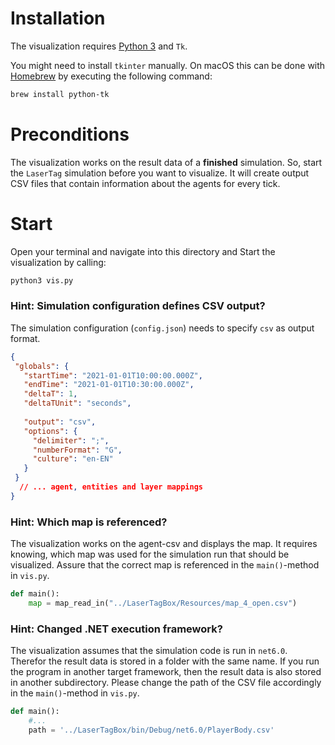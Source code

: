# Installation

The visualization requires [Python 3](https://www.python.org/downloads/) and `Tk`.

You might need to install `tkinter` manually. On macOS this can be done with [Homebrew](https://brew.sh/) by executing the following command:

```bash
brew install python-tk
```

# Preconditions

The visualization works on the result data of a **finished** simulation. So, start the `LaserTag` simulation before you want to visualize. It will create output CSV files that contain information about the agents for every tick. 

# Start

Open your terminal and navigate into this directory and Start the visualization by calling:

```bash
python3 vis.py
```



### Hint: Simulation configuration defines CSV output?

The simulation configuration (`config.json`) needs to specify `csv` as output format.

```json
{
 "globals": {
   "startTime": "2021-01-01T10:00:00.000Z",
   "endTime": "2021-01-01T10:30:00.000Z",
   "deltaT": 1,
   "deltaTUnit": "seconds",
   
   "output": "csv",
   "options": {
     "delimiter": ";",
     "numberFormat": "G",
     "culture": "en-EN"
   }
 }
  // ... agent, entities and layer mappings
}
```

### Hint: Which map is referenced?

The visualization works on the agent-csv and displays the map. It requires knowing, which map was used for the simulation run that should be visualized. Assure that the correct map is referenced in the `main()`-method in `vis.py`.

```python
def main():
    map = map_read_in("../LaserTagBox/Resources/map_4_open.csv")
```

### Hint: Changed .NET execution framework?

The visualization assumes that the simulation code is run in `net6.0`. Therefor the result data is stored in a folder with the same name. If you run the program in another target framework, then the result data is also stored in another subdirectory. Please change the path of the CSV file accordingly in the `main()`-method in `vis.py`.

```python
def main():
    #...
    path = '../LaserTagBox/bin/Debug/net6.0/PlayerBody.csv'
```
